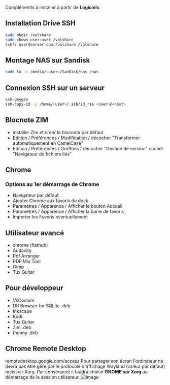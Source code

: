 
Compléments à installer à partir de **Logiciels**

## Installation Drive SSH
```bash
sudo mkdir /volshare
sudo chown user:user /volshare
sshfs user@server.com:/volshare /volshare
```
## Montage NAS sur Sandisk
```bash
sudo ln -s /media/<user>/SanDisk/nas /nas
```

## Connexion SSH sur un serveur
```bash
ssh-geygen
ssh-copy-id -i /home/<user>/.ssh/id_rsa <user>@<host>
```

## Blocnote ZIM
- installer Zim et créer le blocnote par défaut
- Edition / Préférences / Modification / décocher "Transformer automatiquement en CamelCase"
- Edition / Préférences / Greffons / décocher "Gestion de version" cocher "Navigateur de fichiers liés"

## Chrome
### Options au 1er démarrage de Chrome
- Navigateur par défaut
- Ajouter Chrome aux favoris du dock
- Paramètres / Apparence / Afficher le bouton Accueil
- Paramètres / Apparence / Afficher la barre de favoris
- Importer les Favoris éventuellement

## Utilisateur avancé

- chrome (flathub)
- Audacity
- Pdf Arranger
- PDF Mix Tool
- Gimp
- Tux Guitar

## Pour développeur

- VsCodium
- DB Browser for SQLite .deb
- Inkscape
- Kodi
- Tux Guitar
- Zim .deb
- thonny .deb

## Chrome Remote Desktop
remotedesktop.google.com/access
Pour partager son écran l'ordinateur ne devra pas être géré par le protocole d'affichage Wayland (valeur par défaut) mais par Xorg.
Par conséquent il faudra choisir **GNOME sur Xorg** au démarrage de la session utilisateur.
![image](https://user-images.githubusercontent.com/2213723/139436247-b0d5e61f-9066-4caa-8ee8-716ba22c1bd3.png)
